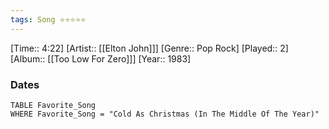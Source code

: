 ```yaml
---
tags: Song ⭐⭐⭐⭐⭐ 
---
```

[Time:: 4:22]
[Artist:: [[Elton John]]]
[Genre:: Pop Rock]
[Played:: 2]
[Album:: [[Too Low For Zero]]]
[Year:: 1983]
### Dates
````dataview
TABLE Favorite_Song
WHERE Favorite_Song = "Cold As Christmas (In The Middle Of The Year)"
````